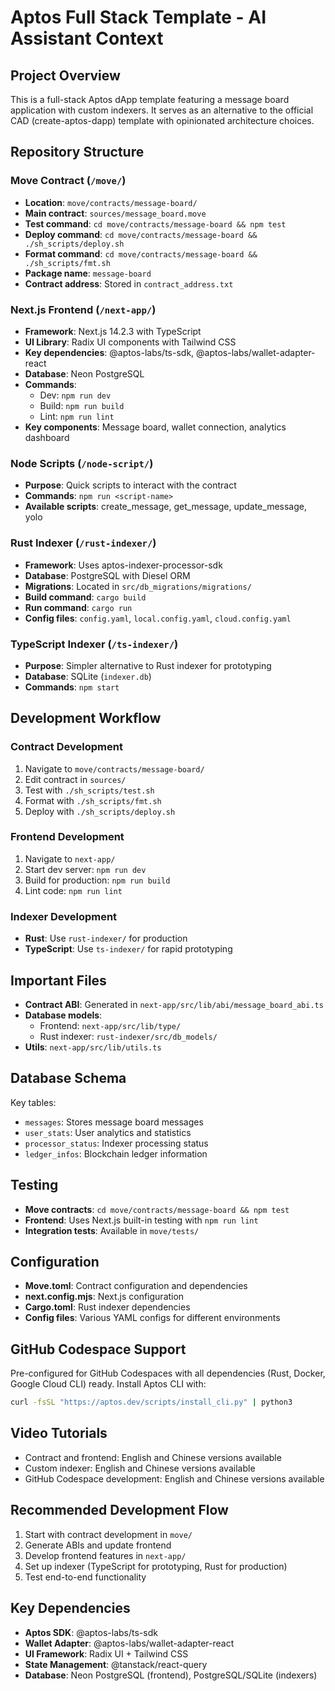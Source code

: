# Aptos Full Stack Template - AI Assistant Context

## Project Overview

This is a full-stack Aptos dApp template featuring a message board application with custom indexers. It serves as an alternative to the official CAD (create-aptos-dapp) template with opinionated architecture choices.

## Repository Structure

### Move Contract (`/move/`)

- **Location**: `move/contracts/message-board/`
- **Main contract**: `sources/message_board.move`
- **Test command**: `cd move/contracts/message-board && npm test`
- **Deploy command**: `cd move/contracts/message-board && ./sh_scripts/deploy.sh`
- **Format command**: `cd move/contracts/message-board && ./sh_scripts/fmt.sh`
- **Package name**: `message-board`
- **Contract address**: Stored in `contract_address.txt`

### Next.js Frontend (`/next-app/`)

- **Framework**: Next.js 14.2.3 with TypeScript
- **UI Library**: Radix UI components with Tailwind CSS
- **Key dependencies**: @aptos-labs/ts-sdk, @aptos-labs/wallet-adapter-react
- **Database**: Neon PostgreSQL
- **Commands**:
  - Dev: `npm run dev`
  - Build: `npm run build`
  - Lint: `npm run lint`
- **Key components**: Message board, wallet connection, analytics dashboard

### Node Scripts (`/node-script/`)

- **Purpose**: Quick scripts to interact with the contract
- **Commands**: `npm run <script-name>`
- **Available scripts**: create_message, get_message, update_message, yolo

### Rust Indexer (`/rust-indexer/`)

- **Framework**: Uses aptos-indexer-processor-sdk
- **Database**: PostgreSQL with Diesel ORM
- **Migrations**: Located in `src/db_migrations/migrations/`
- **Build command**: `cargo build`
- **Run command**: `cargo run`
- **Config files**: `config.yaml`, `local.config.yaml`, `cloud.config.yaml`

### TypeScript Indexer (`/ts-indexer/`)

- **Purpose**: Simpler alternative to Rust indexer for prototyping
- **Database**: SQLite (`indexer.db`)
- **Commands**: `npm start`

## Development Workflow

### Contract Development

1. Navigate to `move/contracts/message-board/`
2. Edit contract in `sources/`
3. Test with `./sh_scripts/test.sh`
4. Format with `./sh_scripts/fmt.sh`
5. Deploy with `./sh_scripts/deploy.sh`

### Frontend Development

1. Navigate to `next-app/`
2. Start dev server: `npm run dev`
3. Build for production: `npm run build`
4. Lint code: `npm run lint`

### Indexer Development

- **Rust**: Use `rust-indexer/` for production
- **TypeScript**: Use `ts-indexer/` for rapid prototyping

## Important Files

- **Contract ABI**: Generated in `next-app/src/lib/abi/message_board_abi.ts`
- **Database models**:
  - Frontend: `next-app/src/lib/type/`
  - Rust indexer: `rust-indexer/src/db_models/`
- **Utils**: `next-app/src/lib/utils.ts`

## Database Schema

Key tables:

- `messages`: Stores message board messages
- `user_stats`: User analytics and statistics
- `processor_status`: Indexer processing status
- `ledger_infos`: Blockchain ledger information

## Testing

- **Move contracts**: `cd move/contracts/message-board && npm test`
- **Frontend**: Uses Next.js built-in testing with `npm run lint`
- **Integration tests**: Available in `move/tests/`

## Configuration

- **Move.toml**: Contract configuration and dependencies
- **next.config.mjs**: Next.js configuration
- **Cargo.toml**: Rust indexer dependencies
- **Config files**: Various YAML configs for different environments

## GitHub Codespace Support

Pre-configured for GitHub Codespaces with all dependencies (Rust, Docker, Google Cloud CLI) ready. Install Aptos CLI with:

```bash
curl -fsSL "https://aptos.dev/scripts/install_cli.py" | python3
```

## Video Tutorials

- Contract and frontend: English and Chinese versions available
- Custom indexer: English and Chinese versions available
- GitHub Codespace development: English and Chinese versions available

## Recommended Development Flow

1. Start with contract development in `move/`
2. Generate ABIs and update frontend
3. Develop frontend features in `next-app/`
4. Set up indexer (TypeScript for prototyping, Rust for production)
5. Test end-to-end functionality

## Key Dependencies

- **Aptos SDK**: @aptos-labs/ts-sdk
- **Wallet Adapter**: @aptos-labs/wallet-adapter-react
- **UI Framework**: Radix UI + Tailwind CSS
- **State Management**: @tanstack/react-query
- **Database**: Neon PostgreSQL (frontend), PostgreSQL/SQLite (indexers)
